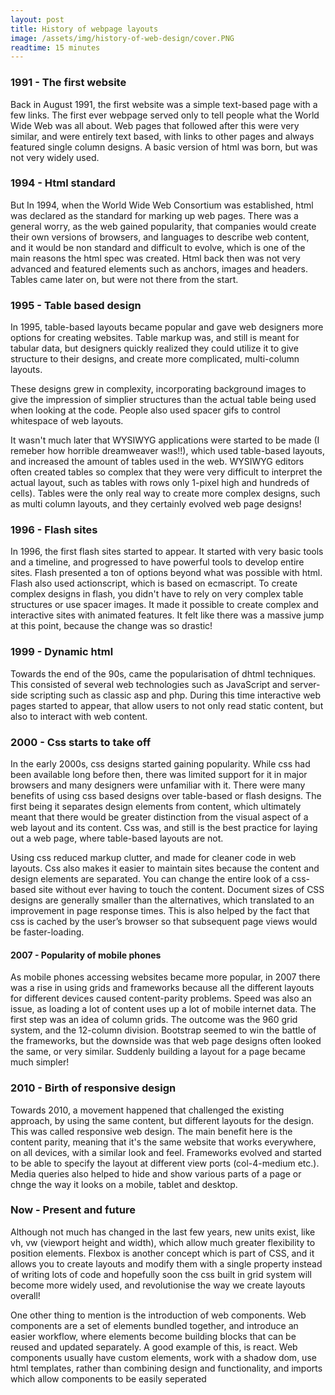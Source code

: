```yaml
---
layout: post
title: History of webpage layouts
image: /assets/img/history-of-web-design/cover.PNG
readtime: 15 minutes
---
```


### 1991 - The first website

Back in August 1991, the first website was a simple text-based page with a few links. The first ever webpage served only to tell people what the World Wide Web was all about. Web pages that followed after this were very similar, and were entirely text based, with links to other pages and always featured single column designs. A basic version of html was born, but was not very widely used. 

<amp-img src="/assets/img/history-of-web-design/firstpage.png"
  width="328"
  height="149"
  layout="responsive">
</amp-img>

### 1994 - Html standard

But In 1994, when the World Wide Web Consortium was established, html was declared as the standard for marking up web pages. There was a general worry, as the web gained popularity, that companies would create their own versions of browsers, and languages to describe web content, and it would be non standard and difficult to evolve, which is one of the main reasons the html spec was created. Html back then was not very advanced and featured elements such as anchors, images and headers. Tables came later on, but were not there from the start.

### 1995 - Table based design

In 1995, table-based layouts became popular and gave web designers more options for creating websites. Table markup was, and still is meant for tabular data, but designers quickly realized they could utilize it to give structure to their designs, and create more complicated, multi-column layouts. 

<amp-img src="/assets/img/history-of-web-design/table-design.png"
  width="328"
  height="149"
  layout="responsive">
</amp-img>

These designs grew in complexity, incorporating background images to give the impression of simplier structures than the actual table being used when looking at the code. People also used spacer gifs to control whitespace of web layouts.

It wasn't much later that WYSIWYG applications were started to be made (I remeber how horrible dreamweaver was!!), which used table-based layouts, and increased the amount of tables used in the web. WYSIWYG editors often created tables so complex that they were very difficult to interpret the actual layout, such as tables with rows only 1-pixel high and hundreds of cells). Tables were the only real way to create more complex designs, such as multi column layouts, and they certainly evolved web page designs!

### 1996 - Flash sites

In 1996, the first flash sites started to appear. It started with very basic tools and a timeline, and progressed to have powerful tools to develop entire sites. Flash presented a ton of options beyond what was possible with html. Flash also used actionscript, which is based on ecmascript. To create complex designs in flash, you didn't have to rely on very complex table structures or use spacer images. It made it possible to create complex and interactive sites with animated features. It felt like there was a massive jump at this point, because the change was so drastic!

<amp-img src="/assets/img/history-of-web-design/flash.jpg"
  width="328"
  height="149"
  layout="responsive">
</amp-img>


### 1999 - Dynamic html

Towards the end of the 90s, came the popularisation of dhtml techniques. This consisted of several web technologies such as JavaScript and server-side scripting such as classic asp and php. During this time interactive web pages started to appear, that allow users to not only read static content, but also to interact with web content.

<amp-img src="/assets/img/history-of-web-design/dhtml.png"
  width="328"
  height="149"
  layout="responsive">
</amp-img>



### 2000 - Css starts to take off

In the early 2000s, css designs started gaining popularity. While css had been available long before then, there was limited support for it in major browsers and many designers were unfamiliar with it. There were many benefits of using css based designs over table-based or flash designs. The first being it separates design elements from content, which ultimately meant that there would be greater distinction from the visual aspect of a web layout and its content. Css was, and still is the best practice for laying out a web page, where table-based layouts are not.

Using css reduced markup clutter, and made for cleaner code in web layouts. Css also makes it easier to maintain sites because the content and design elements are separated. You can change the entire look of a css-based site without ever having to touch the content. Document sizes of CSS designs are generally smaller than the alternatives, which translated to an improvement in page response times. This is also helped by the fact that css is cached by the user’s browser so that subsequent page views would be faster-loading.

<amp-img src="/assets/img/history-of-web-design/earlycss.jpg"
  width="328"
  height="149"
  layout="responsive">
</amp-img>


#### 2007 - Popularity of mobile phones

As mobile phones accessing websites became more popular, in 2007 there was a rise in using grids and frameworks because all the different layouts for different devices caused content-parity problems. Speed was also an issue, as loading a lot of content uses up a lot of mobile internet data. The first step was an idea of column grids. The outcome was the 960 grid system, and the 12-column division. Bootstrap seemed to win the battle of the frameworks, but the downside was that web page designs often looked the same, or very similar. Suddenly building a layout for a page became much simpler!


### 2010 - Birth of responsive design

Towards 2010, a movement happened that challenged the existing approach, by using the same content, but different layouts for the design. This was called responsive web design. The main benefit here is the content parity, meaning that it's the same website that works everywhere, on all devices, with a similar look and feel. Frameworks evolved and started to be able to specify the layout at different view ports (col-4-medium etc.). Media queries also helped to hide and show various parts of a page or chnge the way it looks on a mobile, tablet and desktop.

<amp-img src="/assets/img/history-of-web-design/responsive.jpg"
  width="328"
  height="149"
  layout="responsive">
</amp-img>


### Now - Present and future 

Although not much has changed in the last few years, new units exist, like vh, vw (viewport height and width), which allow much greater flexibility to position elements. Flexbox is another concept which is part of CSS, and it allows you to create layouts and modify them with a single property instead of writing lots of code and hopefully soon the css built in grid system will become more widely used, and revolutionise the way we create layouts overall!

One other thing to mention is the introduction of web components. Web components are a set of elements bundled together, and introduce an easier workflow, where elements become building blocks that can be reused and updated separately. A good example of this, is react. Web components usually have custom elements, work with a shadow dom, use html templates, rather than combining design and functionality, and imports which allow components to be easily seperated

<amp-img src="/assets/img/history-of-web-design/react.png"
  width="328"
  height="149"
  layout="responsive">
</amp-img>
